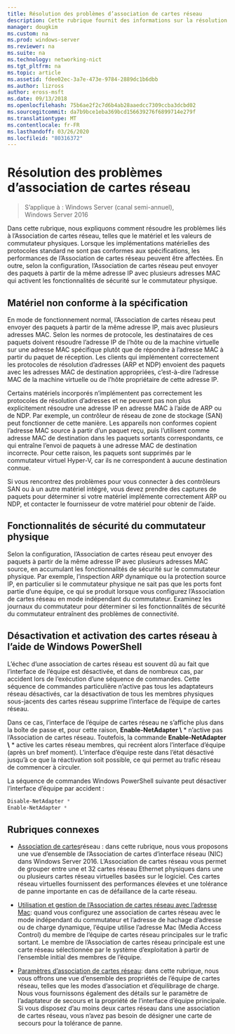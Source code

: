 ```yaml
---
title: Résolution des problèmes d’association de cartes réseau
description: Cette rubrique fournit des informations sur la résolution des problèmes d’association de cartes réseau dans Windows Server 2016.
manager: dougkim
ms.custom: na
ms.prod: windows-server
ms.reviewer: na
ms.suite: na
ms.technology: networking-nict
ms.tgt_pltfrm: na
ms.topic: article
ms.assetid: fdee02ec-3a7e-473e-9784-2889dc1b6dbb
ms.author: lizross
author: eross-msft
ms.date: 09/13/2018
ms.openlocfilehash: 75b6ae2f2c7d6b4ab28aaedcc7309ccba3dcbd02
ms.sourcegitcommit: da7b9bce1eba369bcd156639276f6899714e279f
ms.translationtype: MT
ms.contentlocale: fr-FR
ms.lasthandoff: 03/26/2020
ms.locfileid: "80316372"
---
```

# <a name="troubleshooting-nic-teaming"></a>Résolution des problèmes d’association de cartes réseau

>S’applique à : Windows Server (canal semi-annuel), Windows Server 2016

Dans cette rubrique, nous expliquons comment résoudre les problèmes liés à l’Association de cartes réseau, telles que le matériel et les valeurs de commutateur physiques.  Lorsque les implémentations matérielles des protocoles standard ne sont pas conformes aux spécifications, les performances de l’Association de cartes réseau peuvent être affectées. En outre, selon la configuration, l’Association de cartes réseau peut envoyer des paquets à partir de la même adresse IP avec plusieurs adresses MAC qui activent les fonctionnalités de sécurité sur le commutateur physique.

  
## <a name="hardware-that-doesnt-conform-to-specification"></a>Matériel non conforme à la spécification  
  
En mode de fonctionnement normal, l’Association de cartes réseau peut envoyer des paquets à partir de la même adresse IP, mais avec plusieurs adresses MAC. Selon les normes de protocole, les destinataires de ces paquets doivent résoudre l’adresse IP de l’hôte ou de la machine virtuelle sur une adresse MAC spécifique plutôt que de répondre à l’adresse MAC à partir du paquet de réception.  Les clients qui implémentent correctement les protocoles de résolution d’adresses (ARP et NDP) envoient des paquets avec les adresses MAC de destination appropriées, c’est-à-dire l’adresse MAC de la machine virtuelle ou de l’hôte propriétaire de cette adresse IP. 
  
Certains matériels incorporés n’implémentent pas correctement les protocoles de résolution d’adresses et ne peuvent pas non plus explicitement résoudre une adresse IP en adresse MAC à l’aide de ARP ou de NDP.  Par exemple, un contrôleur de réseau de zone de stockage (SAN) peut fonctionner de cette manière. Les appareils non conformes copient l’adresse MAC source à partir d’un paquet reçu, puis l’utilisent comme adresse MAC de destination dans les paquets sortants correspondants, ce qui entraîne l’envoi de paquets à une adresse MAC de destination incorrecte. Pour cette raison, les paquets sont supprimés par le commutateur virtuel Hyper-V, car ils ne correspondent à aucune destination connue.  
  
Si vous rencontrez des problèmes pour vous connecter à des contrôleurs SAN ou à un autre matériel intégré, vous devez prendre des captures de paquets pour déterminer si votre matériel implémente correctement ARP ou NDP, et contacter le fournisseur de votre matériel pour obtenir de l’aide.  

  
## <a name="physical-switch-security-features"></a>Fonctionnalités de sécurité du commutateur physique  
Selon la configuration, l’Association de cartes réseau peut envoyer des paquets à partir de la même adresse IP avec plusieurs adresses MAC source, en accumulant les fonctionnalités de sécurité sur le commutateur physique. Par exemple, l’inspection ARP dynamique ou la protection source IP, en particulier si le commutateur physique ne sait pas que les ports font partie d’une équipe, ce qui se produit lorsque vous configurez l’Association de cartes réseau en mode indépendant du commutateur. Examinez les journaux du commutateur pour déterminer si les fonctionnalités de sécurité du commutateur entraînent des problèmes de connectivité. 
  
## <a name="disabling-and-enabling-network-adapters-by-using-windows-powershell"></a>Désactivation et activation des cartes réseau à l’aide de Windows PowerShell  

L’échec d’une association de cartes réseau est souvent dû au fait que l’interface de l’équipe est désactivée, et dans de nombreux cas, par accident lors de l’exécution d’une séquence de commandes.  Cette séquence de commandes particulière n’active pas tous les adaptateurs réseau désactivés, car la désactivation de tous les membres physiques sous-jacents des cartes réseau supprime l’interface de l’équipe de cartes réseau. 

Dans ce cas, l’interface de l’équipe de cartes réseau ne s’affiche plus dans la boîte de passe et, pour cette raison, **Enable-NetAdapter \\** * n’active pas l’Association de cartes réseau. Toutefois, la commande **Enable-NetAdapter \\** * active les cartes réseau membres, qui recréent alors l’interface d’équipe (après un bref moment). L’interface d’équipe reste dans l’état désactivé jusqu’à ce que la réactivation soit possible, ce qui permet au trafic réseau de commencer à circuler. 

La séquence de commandes Windows PowerShell suivante peut désactiver l’interface d’équipe par accident :  
  
```PowerShell 
Disable-NetAdapter *  
Enable-NetAdapter *  
```  
  

  
## <a name="related-topics"></a>Rubriques connexes  
- [Association de cartes](NIC-Teaming.md)réseau : dans cette rubrique, nous vous proposons une vue d’ensemble de l’Association de cartes d’interface réseau (NIC) dans Windows Server 2016. L’Association de cartes réseau vous permet de grouper entre une et 32 cartes réseau Ethernet physiques dans une ou plusieurs cartes réseau virtuelles basées sur le logiciel. Ces cartes réseau virtuelles fournissent des performances élevées et une tolérance de panne importante en cas de défaillance de la carte réseau.   

- [Utilisation et gestion de l’Association de cartes réseau avec l’adresse Mac](NIC-Teaming-MAC-Address-Use-and-Management.md): quand vous configurez une association de cartes réseau avec le mode indépendant du commutateur et l’adresse de hachage d’adresse ou de charge dynamique, l’équipe utilise l’adresse Mac (Media Access Control) du membre de l’équipe de cartes réseau principales sur le trafic sortant. Le membre de l’Association de cartes réseau principale est une carte réseau sélectionnée par le système d’exploitation à partir de l’ensemble initial des membres de l’équipe.

- [Paramètres d’association de cartes réseau](nic-teaming-settings.md): dans cette rubrique, nous vous offrons une vue d’ensemble des propriétés de l’équipe de cartes réseau, telles que les modes d’association et d’équilibrage de charge. Nous vous fournissons également des détails sur le paramètre de l’adaptateur de secours et la propriété de l’interface d’équipe principale. Si vous disposez d’au moins deux cartes réseau dans une association de cartes réseau, vous n’avez pas besoin de désigner une carte de secours pour la tolérance de panne.
  


